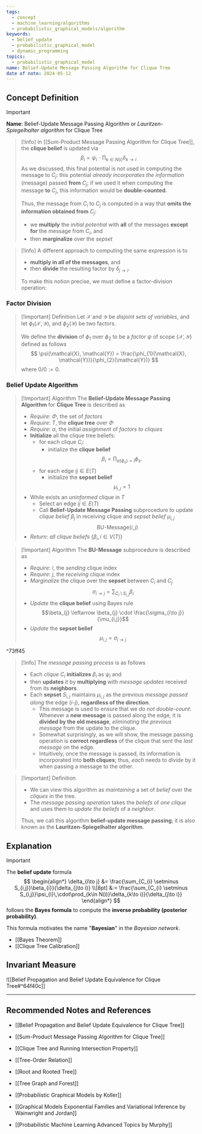```yaml
---
tags:
  - concept
  - machine_learning/algorithms
  - probabilistic_graphical_models/algorithm
keywords:
  - belief_update
  - probabilistic_graphical_model
  - dynamic_programming
topics:
  - probabilistic_graphical_model
name: Belief-Update Message Passing Algorithm for Clique Tree
date of note: 2024-05-12
---
```


## Concept Definition

>[!important]
>**Name**: Belief-Update Message Passing Algorithm or *Lauritzen-Spiegelhalter algorithm* for Clique Tree


>[!info]
>In [[Sum-Product Message Passing Algorithm for Clique Tree]], the **clique belief** is updated via  $$\beta_{i} = \psi_{i}\,\cdot\prod_{k\in N(i)}\delta_{k\to i}$$ 
>As we discussed, this final potential is not used in computing the message to $C_j$: this potential *already incorporates the information* (message) passed **from** $C_{j}$; if we used it when computing the message **to** $C_{j}$, this information would be **double-counted.** 
>
>Thus, the message from $C_i$ to $C_j$ is computed in a way that **omits the information obtained from** $C_j$: 
>- we **multiply** the *initial potential* with **all** of the messages **except for** the message from $C_{i}$, and 
>- then **marginalize** over the *sepset*

>[!info]
>A different approach to computing the same expression is to 
>- **multiply in all of the messages**, and 
>- then **divide** the resulting factor by $\delta_{j\to i}$. 
>  
>To make this notion precise, we must define a factor-division operation:


### Factor Division

>[!important] Definition
>Let $\mathcal{X}$ and $\mathcal{Y}$ be *disjoint sets of variables*, and let $\phi_{1}(\mathcal{X}, \mathcal{Y})$, and $\phi_{2}(\mathcal{Y})$ be two factors.
>
>We define the **division** of $\phi_{1}$ over $\phi_{2}$ to be a *factor* $\psi$ of scope $\{ \mathcal{X}, \mathcal{Y} \}$ defined as follows
>$$
>\psi(\mathcal{X}, \mathcal{Y}) = \frac{\phi_{1}(\mathcal{X}, \mathcal{Y})}{\phi_{2}(\mathcal{Y})}
>$$
>where $0 / 0  := 0.$


### Belief Update Algorithm


>[!important] Algorithm
>The **Belief-Update Message Passing Algorithm** for **Clique Tree** is described as 
>- *Require*: $\Phi$, the set of *factors*
>- *Require*: $T$, the **clique tree** over $\Phi$
>- *Require*: $\alpha$, the initial *assignment* of *factors to cliques*
>- **Initialize** all the clique tree beliefs:
>	- for each clique $C_{i}$:
>		- initialize the **clique belief** $$\beta_{i} = \prod_{\alpha(\phi_{s}) = i}\phi_{s}.$$
>	- for each edge $ij\in E(T)$
>		- initialize the **sepset belief** $$\mu_{i,j} = 1$$
>- While exists an *uninformed* clique in $T$
>	- Select an edge $ij\in E(T)$
>	- Call **Belief-Update Message Passing** subprocedure to update *clique belief* $\beta_{j}$ in receiving clique and *sepset belief* $\mu_{i,j}$ $$\text{BU-Message}(i, j)$$
>- *Return*: *all clique beliefs* $\{ \beta_{i}, i\in V(T) \}$

>[!important] Algorithm
>The **BU-Message** subprocedure is described as
>- *Require*: $i$, the *sending* clique index
>- *Require*: $j$, the *receiving* clique index
>- *Marginalize* the clique over the **sepset** between $C_{i}$ and $C_{j}$ $$\sigma_{i\to j} = \sum_{C_{i} \setminus S_{i,j}}\beta_{i}$$
>- *Update* the **clique belief** using Bayes rule $$\beta_{j} \leftarrow \beta_{j} \cdot \frac{\sigma_{i\to j}}{\mu_{i,j}}$$
>- *Update* the **sepset belief** $$\mu_{i,j} = \sigma_{i\to j}$$ 

^73ff45

>[!info]
>The *message passing process* is as follows
>- Each *clique* $C_{i}$ **initializes** $\beta_{i}$ as $\psi_{i}$ and 
>- then **updates** it by **multiplying** with *message updates* received from its **neighbors**. 
>- Each **sepset** $S_{i,j}$ maintains $\mu_{i,j}$ as the previous *message passed along* the edge $(i\text{-}j)$,  **regardless of the direction**.
>	- This message is used to ensure that we *do not double-count*: Whenever a **new message** is passed along the edge, it is **divided by the old message**, *eliminating the previous message* from the update to the clique.
>	- Somewhat surprisingly, as we will show, the message passing operation is **correct** **regardless** of the clique that sent the *last message* on the edge.
>	- Intuitively, once the message is passed, its information is incorporated into **both cliques**; thus, *each* needs to *divide* by it when passing a message to the other.


>[!important] Definition
>- We can view this algorithm as *maintaining* a set of *belief* over the *cliques* in the tree.
>- The *message passing operation* takes the *beliefs* of *one clique* and uses them to *update the beliefs* of a *neighbor*. 
>  
>Thus, we call this algorithm **belief-update message passing**; it is also known as the **Lauritzen-Spiegelhalter algorithm**.

## Explanation

>[!important]
>The **belief update** formula
>$$
>\begin{align*}
>\delta_{i\to j} &= \frac{\sum_{C_{i} \setminus S_{i,j}}\beta_{i}}{\delta_{j\to i}} \\[8pt]
>&:= \frac{\sum_{C_{i} \setminus S_{i,j}}\psi_{i}\,\cdot\prod_{k\in N(i)}\delta_{k\to i}}{\delta_{j\to i}}
>\end{align*}
>$$
>follows the **Bayes formula** to compute the **inverse probability (posterior probability)**.
>
>This formula motivates the name "**Bayesian**" in the *Bayesian network*.

- [[Bayes Theorem]]
- [[Clique Tree Calibration]]



## Invariant Measure


![[Belief Propagation and Belief Update Equivalence for Clique Tree#^64f40c]]




-----------
##  Recommended Notes and References

- [[Belief Propagation and Belief Update Equivalence for Clique Tree]]
- [[Sum-Product Message Passing Algorithm for Clique Tree]]

- [[Clique Tree and Running Intersection Property]]

- [[Tree-Order Relation]]
- [[Root and Rooted Tree]]
- [[Tree Graph and Forest]]


- [[Probabilistic Graphical Models by Koller]]
- [[Graphical Models Exponential Families and Variational Inference by Wainwright and Jordan]]
- [[Probabilistic Machine Learning Advanced Topics by Murphy]]

